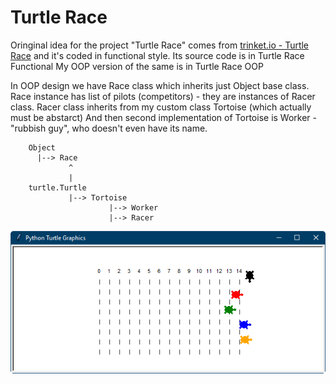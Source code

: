 # Turtle Race
Oringinal idea for the project "Turtle Race" comes from [trinket.io - Turtle Race](https://trinket.io/python/9339862606) and it's coded in functional style.
Its source code is in Turtle Race Functional
My OOP version of the same is in Turtle Race OOP

In OOP design we have Race class which inherits just Object base class.
Race instance has list of pilots (competitors) - they are instances of Racer class.
Racer class inherits from my custom class Tortoise (which actually must be abstarct)
And then second implementation of Tortoise is Worker - "rubbish guy", who doesn't even have its name.

```
    Object
      |--> Race
             ^
             |
    turtle.Turtle 
             |--> Tortoise 
                      |--> Worker
                      |--> Racer
```
![Screenshot](Turtle&#32;Race.png)
